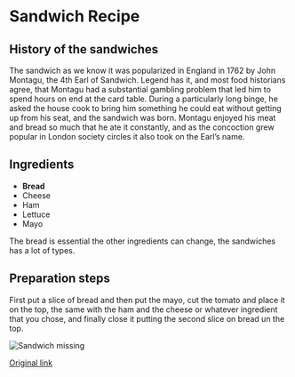# Sandwich Recipe

## History of the sandwiches

The sandwich as we know it was popularized in England in 1762 by John Montagu, the 4th Earl of Sandwich. Legend has it, and most food historians agree, that Montagu had a substantial gambling problem that led him to spend hours on end at the card table. During a particularly long binge, he asked the house cook to bring him something he could eat without getting up from his seat, and the sandwich was born. Montagu enjoyed his meat and bread so much that he ate it constantly, and as the concoction grew popular in London society circles it also took on the Earl’s name.

## Ingredients

- **Bread**
- Cheese
- Ham
- Lettuce
- Mayo

The bread is essential the other ingredients can change, the sandwiches has a lot of types.

## Preparation steps

First put a slice of bread and then put the mayo, cut the tomato and place it on the top, the same with the ham and the cheese or whatever ingredient that you chose, and finally close it putting the second slice on bread un the top.

![Sandwich missing](https://www.eluniversal.com.mx/sites/default/files/2020/10/30/calorias_de_un_sandwich_istock_el_universal.jpg)

[Original link](https://www.recetasderechupete.com/sandwich-club-receta-facil-paso-a-paso/9810/)
